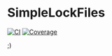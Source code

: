 # SimpleLockFiles

[![CI](https://github.com/josePereiro/SimpleLockFiles.jl/actions/workflows/CI.yml/badge.svg)](https://github.com/josePereiro/SimpleLockFiles.jl/actions/workflows/CI.yml)
[![Coverage](https://codecov.io/gh/josePereiro/SimpleLockFiles.jl/branch/main/graph/badge.svg)](https://codecov.io/gh/josePereiro/SimpleLockFiles.jl)

;)
